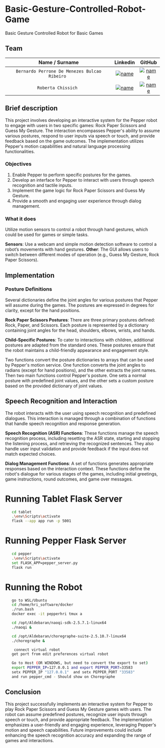 # Basic-Gesture-Controlled-Robot-Game
Basic Gesture Controlled Robot for Basic Games


## Team

| **Name / Surname** | **Linkedin** | **GitHub** |
| :---: | :---: | :---: |
| `Bernardo Perrone De Menezes Bulcao Ribeiro ` | [![name](https://github.com/b-rbmp/NexxGate/blob/main/docs/logos/linkedin.png)](https://www.linkedin.com/in/b-rbmp/) | [![name](https://github.com/b-rbmp/NexxGate/blob/main/docs/logos/github.png)](https://github.com/b-rbmp) |
| `Roberta Chissich ` | [![name](https://github.com/b-rbmp/NexxGate/blob/main/docs/logos/linkedin.png)](https://www.linkedin.com/in/roberta-chissich/) | [![name](https://github.com/b-rbmp/NexxGate/blob/main/docs/logos/github.png)](https://github.com/RobCTs) |


## Brief description
This project involves developing an interactive system for the Pepper robot to engage with users in two specific games: Rock Paper Scissors and Guess My Gesture. The interaction encompasses Pepper's ability to assume various postures, respond to user inputs via speech or touch, and provide feedback based on the game outcomes. The implementation utilizes Pepper's motion capabilities and natural language processing functionalities.  

### Objectives
1) Enable Pepper to perform specific postures for the games.  
2) Develop an interface for Pepper to interact with users through speech recognition and tactile inputs.  
3) Implement the game logic for Rock Paper Scissors and Guess My Gesture.  
4) Provide a smooth and engaging user experience through dialog management.  

### What it does
Utilize motion sensors to control a robot through hand gestures, which could be used for games or simple tasks. 

**Sensors**: Use a webcam and simple motion detection software to control a robot’s movements with hand gestures. 
**Other**: The GUI allows users to switch between different modes of operation (e.g., Guess My Gesture, Rock Paper Scissors).


## Implementation
### Posture Definitions
Several dictionaries define the joint angles for various postures that Pepper will assume during the games. The postures are expressed in degrees for clarity, except for the hand positions.  

**Rock Paper Scissors Postures**: There are three primary postures defined: Rock, Paper, and Scissors. Each posture is represented by a dictionary containing joint angles for the head, shoulders, elbows, wrists, and hands.  

**Child-Specific Postures**: To cater to interactions with children, additional postures are adapted from the standard ones. These postures ensure that the robot maintains a child-friendly appearance and engagement style.  

Two functions convert the posture dictionaries to arrays that can be used by Pepper's motion service. One function converts the joint angles to radians (except for hand positions), and the other extracts the joint names. Then two main functions control Pepper's posture. One sets a normal posture with predefined joint values, and the other sets a custom posture based on the provided dictionary of joint values.  

## Speech Recognition and Interaction
The robot interacts with the user using speech recognition and predefined dialogues. This interaction is managed through a combination of functions that handle speech recognition and response generation.  

**Speech Recognition (ASR) Functions**: These functions manage the speech recognition process, including resetting the ASR state, starting and stopping the listening process, and retrieving the recognized sentences. They also handle user input validation and provide feedback if the input does not match expected choices.  

**Dialog Management Functions**: A set of functions generates appropriate responses based on the interaction context. These functions define the robot's dialogue for various stages of the games, including initial greetings, game instructions, round outcomes, and game over messages.  


# Running Tablet Flask Server
```bash
   cd tablet
   .\env\Scripts\activate
   flask --app app run -p 5001
```

# Running Pepper Flask Server
```bash
   cd pepper
   .\env\Scripts\activate
   set FLASK_APP=pepper_server.py
   flask run
```

# Running the Robot
```bash
   go to WSL/Ubuntu
   cd /home/hri_software/docker
   ./run.bash
   docker exec -it pepperhri tmux a

   cd /opt/Aldebaran/naoqi-sdk-2.5.7.1-linux64
   ./naoqi &

   cd /opt/Aldebaran/choregraphe-suite-2.5.10.7-linux64
   ./choregraphe &

    connect virtual robot
   get port from edit preferences virtual robot

   Go to Host (OR WINDOWS, but need to convert the export to set)
   export PEPPER_IP=127.0.0.1 and export PEPPER_PORT=33583
   setx PEPPER_IP "127.0.0.1"  and setx PEPPER_PORT "33583"
   and run pepper_cmd - Should show on Choregraphe
```

## Conclusion
This project successfully implements an interactive system for Pepper to play Rock Paper Scissors and Guess My Gesture games with users. The robot can assume predefined postures, recognize user inputs through speech or touch, and provide appropriate feedback. The implementation emphasizes a user-friendly and engaging experience, leveraging Pepper's motion and speech capabilities. Future improvements could include enhancing the speech recognition accuracy and expanding the range of games and interactions.
